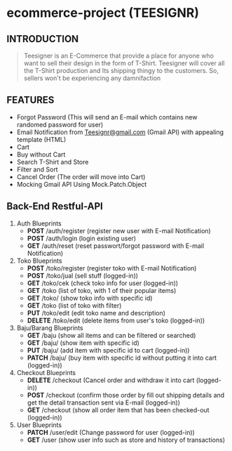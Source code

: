 # ecommerce-project (TEESIGNR)
## INTRODUCTION
> Teesigner is an E-Commerce that provide a place for anyone who want to sell their design in the form of T-Shirt. Teesigner will cover all the T-Shirt production and Its shipping thingy to the customers. So, sellers won't be experiencing any damnifaction

## FEATURES
* Forgot Password (This will send an E-mail which contains new randomed password for user)
* Email Notification from Teesignr@gmail.com (Gmail API) with appealing template (HTML)
* Cart
* Buy without Cart
* Search T-Shirt and Store
* Filter and Sort
* Cancel Order (The order will move into Cart)
* Mocking Gmail API Using Mock.Patch.Object

## Back-End Restful-API
1. Auth Blueprints
   - **POST** /auth/register (register new user with E-mail Notification)
   - **POST** /auth/login (login existing user)
   - **GET** /auth/reset (reset passwort/forgot password with E-mail Notification)
2. Toko Blueprints
   - **POST** /toko/register (register toko with E-mail Notification)
   - **POST** /toko/jual (sell stuff (logged-in))
   - **GET** /toko/cek (check toko info for user (logged-in))
   - **GET** /toko (list of toko, with 1 of their popular items)
   - **GET** /toko/<id> (show toko info with specific id)
   - **GET** /toko (list of toko with filter)
   - **PUT** /toko/edit (edit toko name and description)
   - **DELETE** /toko/edit (delete items from user's toko (logged-in))
3. Baju/Barang Blueprints
   - **GET** /baju (show all items and can be filtered or searched)
   - **GET** /baju/<id> (show item with specific id)
   - **PUT** /baju/<id> (add item with specific id to cart (logged-in))
   - **PATCH** /baju/<id> (buy item with specific id without putting it into cart (logged-in))
4. Checkout Blueprints
   - **DELETE** /checkout (Cancel order and withdraw it into cart (logged-in))
   - **POST** /checkout (confirm those order by fill out shipping details and get the detail transaction sent via E-mail (logged-in))
   - **GET** /checkout (show all order item that has been checked-out (logged-in))
5. User Blueprints
   - **PATCH** /user/edit (Change password for user (logged-in))
   - **GET** /user (show user info such as store and history of transactions)

